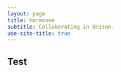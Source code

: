 ```yaml
---
layout: page
title: Harmonee
subtitle: Collaborating in Unison.
use-site-title: true
---
```

## Test
